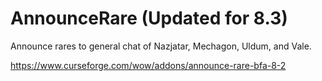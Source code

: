 # AnnounceRare (Updated for 8.3)
Announce rares to general chat of Nazjatar, Mechagon, Uldum, and Vale.

https://www.curseforge.com/wow/addons/announce-rare-bfa-8-2
